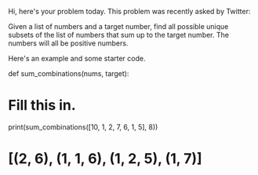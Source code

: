 Hi, here's your problem today. This problem was recently asked by Twitter:

Given a list of numbers and a target number, find all possible unique subsets of the list of numbers that sum up to the target number. The numbers will all be positive numbers.

Here's an example and some starter code.

def sum_combinations(nums, target):
  # Fill this in.

print(sum_combinations([10, 1, 2, 7, 6, 1, 5], 8))
# [(2, 6), (1, 1, 6), (1, 2, 5), (1, 7)]
